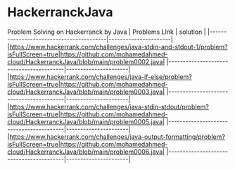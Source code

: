 # HackerranckJava
Problem Solving on Hackerranck by Java
|           Problems LInk    |    solution |
|-----------------------------------------|----------------------|
|https://www.hackerrank.com/challenges/java-stdin-and-stdout-1/problem?isFullScreen=true|https://github.com/mohamedahmed-cloud/HackerranckJava/blob/main/problem0002.java|
|-----------------------------------------|----------------------|
|https://www.hackerrank.com/challenges/java-if-else/problem?isFullScreen=true|https://github.com/mohamedahmed-cloud/HackerranckJava/blob/main/problem0003.java|
|-----------------------------------------|----------------------|
|https://www.hackerrank.com/challenges/java-stdin-stdout/problem?isFullScreen=true|https://github.com/mohamedahmed-cloud/HackerranckJava/blob/main/problem0005.java|
|-----------------------------------------|----------------------|
|https://www.hackerrank.com/challenges/java-output-formatting/problem?isFullScreen=true|https://github.com/mohamedahmed-cloud/HackerranckJava/blob/main/problem0006.java|
|-----------------------------------------|----------------------|


